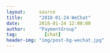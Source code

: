 ```yaml
---
layout:     source 
title:      "2018-01-24-WeChat"
date:       2018-01-24 12:00:00
author:     "PaymentGroup"
tag:		  [chat]
header-img: "img/post-bg-wechat.jpg"
---
```

